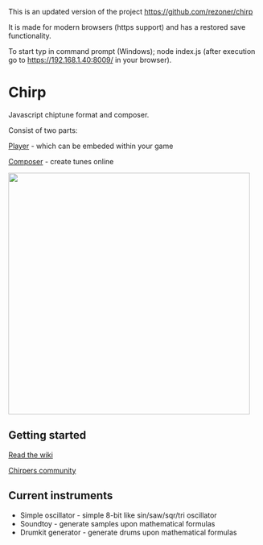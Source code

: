This is an updated version of the project https://github.com/rezoner/chirp

It is made for modern browsers (https support) and has a restored save functionality.

To start typ in command prompt (Windows); node index.js (after execution go to https://192.168.1.40:8009/ in your browser).

Chirp
=====

Javascript chiptune format and composer.

Consist of two parts:

[Player](http://chirp.rezoner.net/player/5225cdf18869503f15000004) - which can be embeded within your game

[Composer](http://chirp.rezoner.net) - create tunes online

<img src="http://i.imgur.com/IeMul4X.png" width="480">

Getting started
---

[Read the wiki](https://github.com/rezoner/chirp/wiki)

[Chirpers community](http://www.reddit.com/r/chirpers)

Current instruments
---

* Simple oscillator - simple 8-bit  like sin/saw/sqr/tri oscillator
* Soundtoy - generate samples upon mathematical formulas
* Drumkit generator - generate drums upon mathematical formulas

